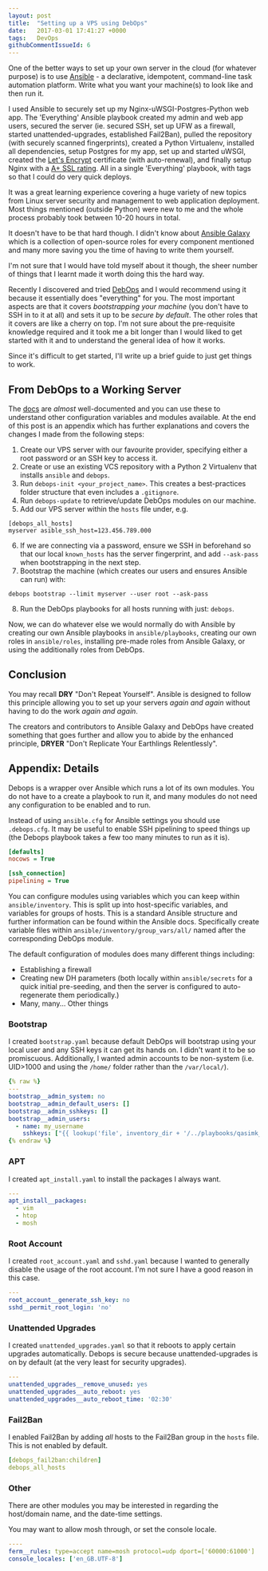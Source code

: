 ```yaml
---
layout: post
title:  "Setting up a VPS using DebOps"
date:   2017-03-01 17:41:27 +0000
tags:   DevOps
githubCommentIssueId: 6
---
```


One of the better ways to set up your own server in the cloud (for whatever
purpose) is to use [Ansible](https://docs.ansible.com/ansible/) - a declarative,
idempotent, command-line task automation platform. Write what you want
your machine(s) to look like and then run it.

I used Ansible to securely set up my Nginx-uWSGI-Postgres-Python web app.
The 'Everything' Ansible playbook created my admin and web app users,
secured the server (ie. secured SSH, set up UFW as a firewall,
started unattended-upgrades, established Fail2Ban), pulled the repository
(with securely scanned fingerprints), created a Python Virtualenv, installed all
dependencies, setup Postgres for my app, set up and started uWSGI, created the
[Let's Encrypt](https://letsencrypt.org/) certificate (with auto-renewal), and
finally setup Nginx with a [A+ SSL rating](https://www.ssllabs.com/ssltest/analyze.html).
All in a single 'Everything' playbook, with tags so that I could do very quick
deploys.

It was a great learning experience covering a huge variety of new topics from
Linux server security and management to web application deployment.
Most things mentioned (outside Python) were new to me and the whole process
probably took between 10-20 hours in total.

It doesn't have to be that hard though. I didn't know about
[Ansible Galaxy](https://galaxy.ansible.com/) which is a collection of
open-source roles for every component mentioned and many more saving you
the time of having to write them yourself.

I'm not sure that I would have told myself about it though, the sheer number
of things that I learnt made it worth doing this the hard way.

Recently I discovered and tried [DebOps](https://debops.org/) and I would
recommend using it because it essentially does "everything" for you. The most
important aspects are that it covers *bootstrapping your machine* (you don't
have to SSH in to it at all) and sets it up to be *secure by default*.
The other roles that it covers are like a cherry on top.
I'm not sure about the pre-requisite knowledge required and it took me
a bit longer than I would liked to get started with it and to understand the
general idea of how it works.

Since it's difficult to get started, I'll write up a brief guide to just get
things to work.

## From DebOps to a Working Server

The [docs](https://docs.debops.org/en/latest/) are *almost* well-documented
and you can use these to understand other configuration variables and modules
available. At the end of this post is an appendix which has further
explanations and covers the changes I made from the following steps:

1. Create our VPS server with our favourite provider, specifying either a root
   password or an SSH key to access it.
2. Create or use an existing VCS repository with a Python 2 Virtualenv that
   installs `ansible` and `debops`.
3. Run `debops-init <your_project_name>`. This creates a best-practices folder
   structure that even includes a `.gitignore`.
4. Run `debops-update` to retrieve/update DebOps modules on our machine.
5. Add our VPS server within the `hosts` file under, e.g.
```
[debops_all_hosts]
myserver asible_ssh_host=123.456.789.000
```
6. If we are connecting via a password, ensure we SSH in beforehand so that our
   local `known_hosts` has the server fingerprint, and add `--ask-pass` when
   bootstrapping in the next step.
7. Bootstrap the machine (which creates our users and ensures Ansible can run)
   with:
```
debops bootstrap --limit myserver --user root --ask-pass
```
8. Run the DebOps playbooks for all hosts running with just: `debops`.

Now, we can do whatever else we would normally do with Ansible by creating
our own Ansible playbooks in `ansible/playbooks`, creating our own roles in
`ansible/roles`, installing pre-made roles from Ansible Galaxy, or using the
additionally roles from DebOps.

## Conclusion

You may recall **DRY** "Don't Repeat Yourself". Ansible is designed to follow this
principle allowing you to set up your servers *again and again* without having
to do the work *again and again*.

The creators and contributors to Ansible Galaxy and DebOps have created
something that goes further and allow you to abide by the enhanced principle,
**DRYER** "Don't Replicate Your Earthlings Relentlessly".

## Appendix: Details

Debops is a wrapper over Ansible which runs a lot of its own modules. You do not
have to a create a playbook to run it, and many modules do not need
any configuration to be enabled and to run.

Instead of using `ansible.cfg` for Ansible settings you should use
`.debops.cfg`. It may be useful to enable SSH pipelining to speed things up
(the Debops playbook takes a few too many minutes to run as it is).

```ini
[defaults]
nocows = True

[ssh_connection]
pipelining = True
```

You can configure modules using variables which you can keep within
`ansible/inventory`. This is split up into host-specific variables, and
variables for groups of hosts. This is a standard Ansible structure and further
information can be found within the Ansible docs. Specifically create variable
files within `ansible/inventory/group_vars/all/` named after the corresponding
DebOps module.

The default configuration of modules does many different things including:

* Establishing a firewall
* Creating new DH parameters (both locally within `ansible/secrets` for a quick
initial pre-seeding, and then the server is configured to auto-regenerate them
periodically.)
* Many, many... Other things

### Bootstrap

I created `bootstrap.yaml` because default DebOps will bootstrap using your
local user and any SSH keys it can get its hands on.  I didn't want it to be so
promiscuous. Additionally, I wanted admin accounts to be non-system (i.e.
UID>1000 and using the `/home/` folder rather than the `/var/local/`).


```yaml
{% raw %}
---
bootstrap__admin_system: no
bootstrap__admin_default_users: []
bootstrap__admin_sshkeys: []
bootstrap__admin_users:
  - name: my_username
    sshkeys: ["{{ lookup('file', inventory_dir + '/../playbooks/qasimk_id_rsa.pub') }}"]
{% endraw %}
```

### APT

I created `apt_install.yaml` to install the packages I always want.

```yaml
---
apt_install__packages:
  - vim
  - htop
  - mosh
```

### Root Account

I created `root_account.yaml` and `sshd.yaml` because I wanted to generally
disable the usage of the root account. I'm not sure I have a good reason in this
case.

```yaml
---
root_account__generate_ssh_key: no
sshd__permit_root_login: 'no'
```

### Unattended Upgrades

I created `unattended_upgrades.yaml` so that it reboots to apply certain
upgrades automatically. Debops is secure because unattended-upgrades
is on by default (at the very least for security upgrades).

```yaml
---
unattended_upgrades__remove_unused: yes
unattended_upgrades__auto_reboot: yes
unattended_upgrades__auto_reboot_time: '02:30'
```

### Fail2Ban

I enabled Fail2Ban by adding *all* hosts to the Fail2Ban group in the `hosts`
file. This is not enabled by default.

```yaml
[debops_fail2ban:children]
debops_all_hosts
```

### Other

There are other modules you may be interested in regarding the host/domain name,
and the date-time settings.

You may want to allow mosh through, or set the console locale.

```yaml
----
ferm__rules: type=accept name=mosh protocol=udp dport=['60000:61000']
console_locales: ['en_GB.UTF-8']
```
